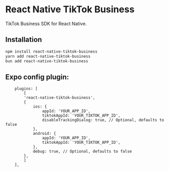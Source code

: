 # React Native TikTok Business

TikTok Business SDK for React Native.

## Installation

```bash
npm install react-native-tiktok-business
yarn add react-native-tiktok-business
bun add react-native-tiktok-business
```

## Expo config plugin:

```tsx
	plugins: [
		[
		'react-native-tiktok-business',
		{
			ios: {
				appId: 'YOUR_APP_ID',
				tiktokAppId: 'YOUR_TIKTOK_APP_ID',
				disableTrackingDialog: true, // Optional, defaults to false
			},
			android: {
				appId: 'YOUR_APP_ID',
				tiktokAppId: 'YOUR_TIKTOK_APP_ID',
			},
			debug: true, // Optional, defaults to false
		},
		]
	],
```
